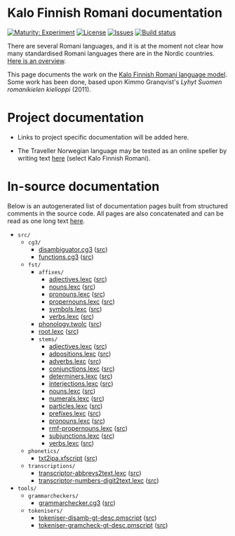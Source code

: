 # Kalo Finnish Romani documentation

[![Maturity: Experiment](https://img.shields.io/badge/Maturity-Experiment-black.svg)](https://giellalt.github.io/MaturityClassification.html)
[![License](https://img.shields.io/github/license/giellalt/lang-rmf)](https://github.com/giellalt/lang-rmf/blob/main/LICENSE)
[![Issues](https://img.shields.io/github/issues/giellalt/lang-rmf)](https://github.com/giellalt/lang-rmf/issues)
[![Build status](https://github.com/giellalt/lang-rmf/workflows/Speller%20CI+CD/badge.svg)](https://github.com/giellalt/lang-rmf/actions)

There are several Romani languages, and it is at the moment not clear how many standardised Romani languages there are in the Nordic countries. [Here is an overview](../lang-rmy/romani-languages.html).

This page documents the work on the [Kalo Finnish Romani language model](https://github.com/giellalt/lang-rmf). Some work has been done, based upon Kimmo Granqvist's *Lyhyt Suomen romanikielen kielioppi* (2011).

# Project documentation

* Links to project specific documentation will be added here.

* The Traveller Norwegian language may be tested as an online speller by writing text [here](https://divvun.org/proofing/online-speller.html) (select Kalo Finnish Romani).

# In-source documentation

Below is an autogenerated list of documentation pages built from structured comments in the source code. All pages are also concatenated and can be read as one long text [here](rmf.md).

* `src/`
    * `cg3/`
        * [disambiguator.cg3](src-cg3-disambiguator.cg3.html) ([src](https://github.com/giellalt/lang-rmf/blob/main/src/cg3/disambiguator.cg3))
        * [functions.cg3](src-cg3-functions.cg3.html) ([src](https://github.com/giellalt/lang-rmf/blob/main/src/cg3/functions.cg3))
    * `fst/`
        * `affixes/`
            * [adjectives.lexc](src-fst-affixes-adjectives.lexc.html) ([src](https://github.com/giellalt/lang-rmf/blob/main/src/fst/affixes/adjectives.lexc))
            * [nouns.lexc](src-fst-affixes-nouns.lexc.html) ([src](https://github.com/giellalt/lang-rmf/blob/main/src/fst/affixes/nouns.lexc))
            * [pronouns.lexc](src-fst-affixes-pronouns.lexc.html) ([src](https://github.com/giellalt/lang-rmf/blob/main/src/fst/affixes/pronouns.lexc))
            * [propernouns.lexc](src-fst-affixes-propernouns.lexc.html) ([src](https://github.com/giellalt/lang-rmf/blob/main/src/fst/affixes/propernouns.lexc))
            * [symbols.lexc](src-fst-affixes-symbols.lexc.html) ([src](https://github.com/giellalt/lang-rmf/blob/main/src/fst/affixes/symbols.lexc))
            * [verbs.lexc](src-fst-affixes-verbs.lexc.html) ([src](https://github.com/giellalt/lang-rmf/blob/main/src/fst/affixes/verbs.lexc))
        * [phonology.twolc](src-fst-phonology.twolc.html) ([src](https://github.com/giellalt/lang-rmf/blob/main/src/fst/phonology.twolc))
        * [root.lexc](src-fst-root.lexc.html) ([src](https://github.com/giellalt/lang-rmf/blob/main/src/fst/root.lexc))
        * `stems/`
            * [adjectives.lexc](src-fst-stems-adjectives.lexc.html) ([src](https://github.com/giellalt/lang-rmf/blob/main/src/fst/stems/adjectives.lexc))
            * [adpositions.lexc](src-fst-stems-adpositions.lexc.html) ([src](https://github.com/giellalt/lang-rmf/blob/main/src/fst/stems/adpositions.lexc))
            * [adverbs.lexc](src-fst-stems-adverbs.lexc.html) ([src](https://github.com/giellalt/lang-rmf/blob/main/src/fst/stems/adverbs.lexc))
            * [conjunctions.lexc](src-fst-stems-conjunctions.lexc.html) ([src](https://github.com/giellalt/lang-rmf/blob/main/src/fst/stems/conjunctions.lexc))
            * [determiners.lexc](src-fst-stems-determiners.lexc.html) ([src](https://github.com/giellalt/lang-rmf/blob/main/src/fst/stems/determiners.lexc))
            * [interjections.lexc](src-fst-stems-interjections.lexc.html) ([src](https://github.com/giellalt/lang-rmf/blob/main/src/fst/stems/interjections.lexc))
            * [nouns.lexc](src-fst-stems-nouns.lexc.html) ([src](https://github.com/giellalt/lang-rmf/blob/main/src/fst/stems/nouns.lexc))
            * [numerals.lexc](src-fst-stems-numerals.lexc.html) ([src](https://github.com/giellalt/lang-rmf/blob/main/src/fst/stems/numerals.lexc))
            * [particles.lexc](src-fst-stems-particles.lexc.html) ([src](https://github.com/giellalt/lang-rmf/blob/main/src/fst/stems/particles.lexc))
            * [prefixes.lexc](src-fst-stems-prefixes.lexc.html) ([src](https://github.com/giellalt/lang-rmf/blob/main/src/fst/stems/prefixes.lexc))
            * [pronouns.lexc](src-fst-stems-pronouns.lexc.html) ([src](https://github.com/giellalt/lang-rmf/blob/main/src/fst/stems/pronouns.lexc))
            * [rmf-propernouns.lexc](src-fst-stems-rmf-propernouns.lexc.html) ([src](https://github.com/giellalt/lang-rmf/blob/main/src/fst/stems/rmf-propernouns.lexc))
            * [subjunctions.lexc](src-fst-stems-subjunctions.lexc.html) ([src](https://github.com/giellalt/lang-rmf/blob/main/src/fst/stems/subjunctions.lexc))
            * [verbs.lexc](src-fst-stems-verbs.lexc.html) ([src](https://github.com/giellalt/lang-rmf/blob/main/src/fst/stems/verbs.lexc))
    * `phonetics/`
        * [txt2ipa.xfscript](src-phonetics-txt2ipa.xfscript.html) ([src](https://github.com/giellalt/lang-rmf/blob/main/src/phonetics/txt2ipa.xfscript))
    * `transcriptions/`
        * [transcriptor-abbrevs2text.lexc](src-transcriptions-transcriptor-abbrevs2text.lexc.html) ([src](https://github.com/giellalt/lang-rmf/blob/main/src/transcriptions/transcriptor-abbrevs2text.lexc))
        * [transcriptor-numbers-digit2text.lexc](src-transcriptions-transcriptor-numbers-digit2text.lexc.html) ([src](https://github.com/giellalt/lang-rmf/blob/main/src/transcriptions/transcriptor-numbers-digit2text.lexc))
* `tools/`
    * `grammarcheckers/`
        * [grammarchecker.cg3](tools-grammarcheckers-grammarchecker.cg3.html) ([src](https://github.com/giellalt/lang-rmf/blob/main/tools/grammarcheckers/grammarchecker.cg3))
    * `tokenisers/`
        * [tokeniser-disamb-gt-desc.pmscript](tools-tokenisers-tokeniser-disamb-gt-desc.pmscript.html) ([src](https://github.com/giellalt/lang-rmf/blob/main/tools/tokenisers/tokeniser-disamb-gt-desc.pmscript))
        * [tokeniser-gramcheck-gt-desc.pmscript](tools-tokenisers-tokeniser-gramcheck-gt-desc.pmscript.html) ([src](https://github.com/giellalt/lang-rmf/blob/main/tools/tokenisers/tokeniser-gramcheck-gt-desc.pmscript))
